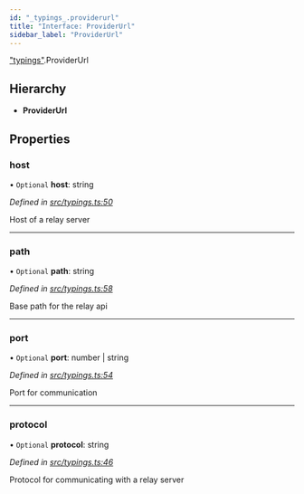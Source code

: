 ```yaml
---
id: "_typings_.providerurl"
title: "Interface: ProviderUrl"
sidebar_label: "ProviderUrl"
---
```


["typings"](../modules/_typings_.md).ProviderUrl

## Hierarchy

* **ProviderUrl**

## Properties

### host

• `Optional` **host**: string

*Defined in [src/typings.ts:50](https://github.com/trustlines-protocol/clientlib/blob/8b30ce1/src/typings.ts#L50)*

Host of a relay server

___

### path

• `Optional` **path**: string

*Defined in [src/typings.ts:58](https://github.com/trustlines-protocol/clientlib/blob/8b30ce1/src/typings.ts#L58)*

Base path for the relay api

___

### port

• `Optional` **port**: number \| string

*Defined in [src/typings.ts:54](https://github.com/trustlines-protocol/clientlib/blob/8b30ce1/src/typings.ts#L54)*

Port for communication

___

### protocol

• `Optional` **protocol**: string

*Defined in [src/typings.ts:46](https://github.com/trustlines-protocol/clientlib/blob/8b30ce1/src/typings.ts#L46)*

Protocol for communicating with a relay server
